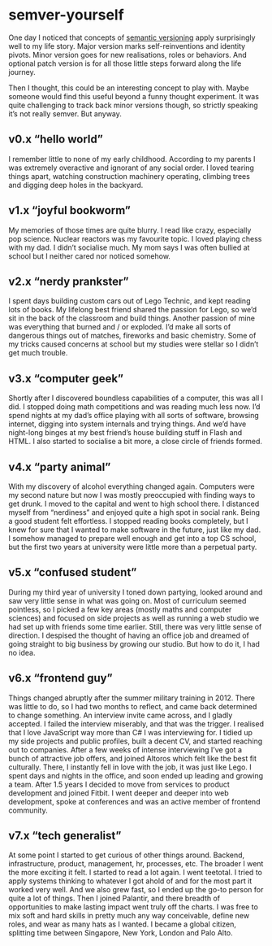 # semver-yourself

One day I noticed that concepts of [semantic versioning](https://semver.org/) apply surprisingly well to my life story. Major version marks self-reinventions and identity pivots. Minor version goes for new realisations, roles or behaviors. And optional patch version is for all those little steps forward along the life journey.

Then I thought, this could be an interesting concept to play with. Maybe someone would find this useful beyond a funny thought experiment. It was quite challenging to track back minor versions though, so strictly speaking it’s not really semver. But anyway.

## v0.x “hello world”

I remember little to none of my early childhood. According to my parents I was extremely overactive and ignorant of any social order. I loved tearing things apart, watching construction machinery operating, climbing trees and digging deep holes in the backyard.

## v1.x “joyful bookworm”

My memories of those times are quite blurry. I read like crazy, especially pop science. Nuclear reactors was my favourite topic. I loved playing chess with my dad. I didn’t socialise much. My mom says I was often bullied at school but I neither cared nor noticed somehow.

## v2.x “nerdy prankster”

I spent days building custom cars out of Lego Technic, and kept reading lots of books. My lifelong best friend shared the passion for Lego, so we’d sit in the back of the classroom and build things. Another passion of mine was everything that burned and / or exploded. I’d make all sorts of dangerous things out of matches, fireworks and basic chemistry. Some of my tricks caused concerns at school but my studies were stellar so I didn’t get much trouble.

## v3.x “computer geek”

Shortly after I discovered boundless capabilities of a computer, this was all I did. I stopped doing math competitions and was reading much less now. I’d spend nights at my dad’s office playing with all sorts of software, browsing internet, digging into system internals and trying things. And we’d have night-long binges at my best friend’s house building stuff in Flash and HTML. I also started to socialise a bit more, a close circle of friends formed.

## v4.x “party animal”

With my discovery of alcohol everything changed again. Computers were my second nature but now I was mostly preoccupied with finding ways to get drunk. I moved to the capital and went to high school there. I distanced myself from “nerdiness” and enjoyed quite a high spot in social rank. Being a good student felt effortless. I stopped reading books completely, but I knew for sure that I wanted to make software in the future, just like my dad. I somehow managed to prepare well enough and get into a top CS school, but the first two years at university were little more than a perpetual party.

## v5.x “confused student”

During my third year of university I toned down partying, looked around and saw very little sense in what was going on. Most of curriculum seemed pointless, so I picked a few key areas (mostly maths and computer sciences) and focused on side projects as well as running a web studio we had set up with friends some time earlier. Still, there was very little sense of direction. I despised the thought of having an office job and dreamed of going straight to big business by growing our studio. But how to do it, I had no idea.

## v6.x “frontend guy”

Things changed abruptly after the summer military training in 2012. There was little to do, so I had two months to reflect, and came back determined to change something. An interview invite came across, and I gladly accepted. I failed the interview miserably, and that was the trigger. I realised that I love JavaScript way more than C# I was interviewing for. I tidied up my side projects and public profiles, built a decent CV, and started reaching out to companies. After a few weeks of intense interviewing I’ve got a bunch of attractive job offers, and joined Altoros which felt like the best fit culturally. There, I instantly fell in love with the job, it was just like Lego. I spent days and nights in the office, and soon ended up leading and growing a team. After 1.5 years I decided to move from services to product development and joined Fitbit. I went deeper and deeper into web development, spoke at conferences and was an active member of frontend community.

## v7.x “tech generalist”

At some point I started to get curious of other things around. Backend, infrastructure, product, management, hr, processes, etc. The broader I went the more exciting it felt. I started to read a lot again. I went teetotal. I tried to apply systems thinking to whatever I got ahold of and for the most part it worked very well. And we also grew fast, so I ended up the go-to person for quite a lot of things. Then I joined Palantir, and there breadth of opportunities to make lasting impact went truly off the charts. I was free to mix soft and hard skills in pretty much any way conceivable, define new roles, and wear as many hats as I wanted. I became a global citizen, splitting time between Singapore, New York, London and Palo Alto.
